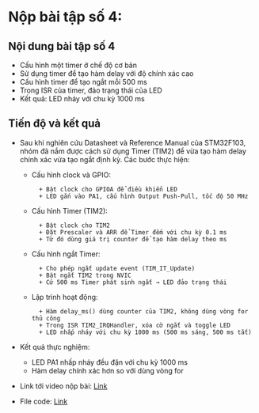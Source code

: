 # Nộp bài tập số 4:

## Nội dung bài tập số 4

- Cấu hình một timer ở chế độ cơ bản  
- Sử dụng timer để tạo hàm delay với độ chính xác cao  
- Cấu hình timer để tạo ngắt mỗi 500 ms  
- Trong ISR của timer, đảo trạng thái của LED  
- Kết quả: LED nháy với chu kỳ 1000 ms  

## Tiến độ và kết quả

- Sau khi nghiên cứu Datasheet và Reference Manual của STM32F103, nhóm đã nắm được cách sử dụng Timer (TIM2) để vừa tạo hàm delay chính xác vừa tạo ngắt định kỳ. Các bước thực hiện:

	+ Cấu hình clock và GPIO:
	
			+ Bật clock cho GPIOA để điều khiển LED
			+ LED gắn vào PA1, cấu hình Output Push-Pull, tốc độ 50 MHz
	
	+ Cấu hình Timer (TIM2):
	
			+ Bật clock cho TIM2
			+ Đặt Prescaler và ARR để Timer đếm với chu kỳ 0.1 ms
			+ Từ đó dùng giá trị counter để tạo hàm delay theo ms
	
	+ Cấu hình ngắt Timer:
	
			+ Cho phép ngắt update event (TIM_IT_Update)
			+ Bật ngắt TIM2 trong NVIC
			+ Cứ 500 ms Timer phát sinh ngắt → LED đảo trạng thái
	
	+ Lập trình hoạt động:
	
			+ Hàm delay_ms() dùng counter của TIM2, không dùng vòng for thủ công
			+ Trong ISR TIM2_IRQHandler, xóa cờ ngắt và toggle LED
			+ LED nhấp nháy với chu kỳ 1000 ms (500 ms sáng, 500 ms tắt)

- Kết quả thực nghiệm:

	+ LED PA1 nhấp nháy đều đặn với chu kỳ 1000 ms  
	+ Hàm delay chính xác hơn so với dùng vòng for  

- Link tới video nộp bài: [Link]()

- File code: [Link]()
